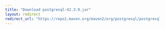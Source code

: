 ```yaml
---
title: "Download postgresql-42.3.9.jar"
layout: redirect
redirect_url: "https://repo1.maven.org/maven2/org/postgresql/postgresql/42.3.9/postgresql-42.3.9.jar"
---
```

